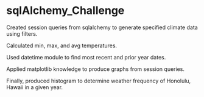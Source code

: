 # sqlAlchemy_Challenge

Created session queries from sqlalchemy to generate specified climate data using filters.

Calculated min, max, and avg temperatures.

Used datetime module to find most recent and prior year dates. 

Applied matplotlib knowledge to produce graphs from session queries. 

Finally, produced histogram to determine weather frequency of Honolulu, Hawaii in a given year. 

